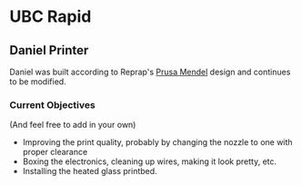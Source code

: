 UBC Rapid
=========

Daniel Printer
--------------

Daniel was built according to Reprap's [Prusa Mendel](http://reprap.org/wiki/Prusa_Mendel) design and continues to be modified.

### Current Objectives

(And feel free to add in your own)

* Improving the print quality, probably by changing the nozzle to one with proper clearance
* Boxing the electronics, cleaning up wires, making it look pretty, etc.
* Installing the heated glass printbed.